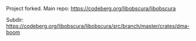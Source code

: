 Project forked. Main repo: https://codeberg.org/libobscura/libobscura

Subdir: https://codeberg.org/libobscura/libobscura/src/branch/master/crates/dma-boom
